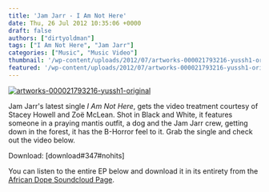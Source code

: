 ```yaml
---
title: 'Jam Jarr - I Am Not Here'
date: Thu, 26 Jul 2012 10:35:06 +0000
draft: false
authors: ["dirtyoldman"]
tags: ["I Am Not Here", "Jam Jarr"]
categories: ["Music", "Music Video"]
thumbnail: '/wp-content/uploads/2012/07/artworks-000021793216-yussh1-original-150x150.jpg'
featured: '/wp-content/uploads/2012/07/artworks-000021793216-yussh1-original-304x190.jpg'
---
```


[![](/wp-content/uploads/2012/07/artworks-000021793216-yussh1-original-e1343298058367.jpg "artworks-000021793216-yussh1-original")](/2012/07/26/jam-jarr-i-am-not-here/artworks-000021793216-yussh1-original/)

Jam Jarr's latest single _I Am Not Here_, gets the video treatment courtesy of Stacey Howell and Zoë McLean. Shot in Black and White, it features someone in a praying mantis outfit, a dog and the Jam Jarr crew, getting down in the forest, it has the B-Horror feel to it. Grab the single and check out the video below.

Download: \[download#347#nohits\]

You can listen to the entire EP below and download it in its entirety from the [African Dope Soundcloud Page](https://soundcloud.com/africandope/).

